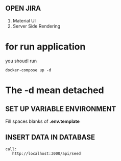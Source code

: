 ## OPEN JIRA

1. Material UI
2. Server Side Rendering

# for run application

you shoudl run

```
docker-compose up -d
```

# The -d mean **detached**

## SET UP VARIABLE ENVIRONMENT

Fill spaces blanks of **.env.template**

## INSERT DATA IN DATABASE

```
call:
   http://localhost:3000/api/seed

```
